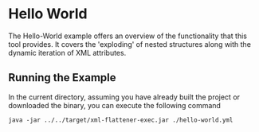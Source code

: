 # Hello World

The Hello-World example offers an overview of the functionality that this tool provides. It covers the 'exploding' of nested structures along with the dynamic iteration of XML attributes. 

## Running the Example

In the current directory, assuming you have already built the project or downloaded the binary, you can execute the following command  

```
java -jar ../../target/xml-flattener-exec.jar ./hello-world.yml
```



